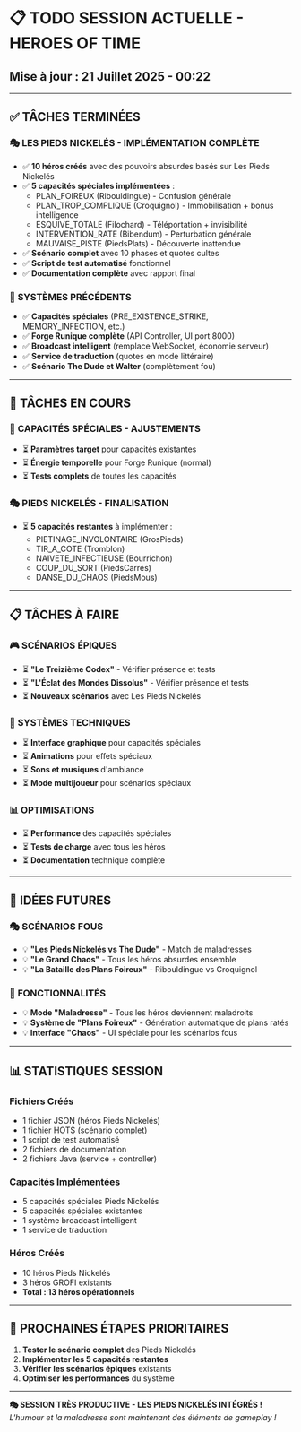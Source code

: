 # 📋 TODO SESSION ACTUELLE - HEROES OF TIME
## Mise à jour : 21 Juillet 2025 - 00:22

---

## ✅ **TÂCHES TERMINÉES**

### 🎭 **LES PIEDS NICKELÉS - IMPLÉMENTATION COMPLÈTE**
- ✅ **10 héros créés** avec des pouvoirs absurdes basés sur Les Pieds Nickelés
- ✅ **5 capacités spéciales implémentées** :
  - PLAN_FOIREUX (Ribouldingue) - Confusion générale
  - PLAN_TROP_COMPLIQUE (Croquignol) - Immobilisation + bonus intelligence
  - ESQUIVE_TOTALE (Filochard) - Téléportation + invisibilité
  - INTERVENTION_RATE (Bibendum) - Perturbation générale
  - MAUVAISE_PISTE (PiedsPlats) - Découverte inattendue
- ✅ **Scénario complet** avec 10 phases et quotes cultes
- ✅ **Script de test automatisé** fonctionnel
- ✅ **Documentation complète** avec rapport final

### 🚀 **SYSTÈMES PRÉCÉDENTS**
- ✅ **Capacités spéciales** (PRE_EXISTENCE_STRIKE, MEMORY_INFECTION, etc.)
- ✅ **Forge Runique complète** (API Controller, UI port 8000)
- ✅ **Broadcast intelligent** (remplace WebSocket, économie serveur)
- ✅ **Service de traduction** (quotes en mode littéraire)
- ✅ **Scénario The Dude et Walter** (complètement fou)

---

## 🎯 **TÂCHES EN COURS**

### 🔧 **CAPACITÉS SPÉCIALES - AJUSTEMENTS**
- ⏳ **Paramètres target** pour capacités existantes
- ⏳ **Énergie temporelle** pour Forge Runique (normal)
- ⏳ **Tests complets** de toutes les capacités

### 🎭 **PIEDS NICKELÉS - FINALISATION**
- ⏳ **5 capacités restantes** à implémenter :
  - PIETINAGE_INVOLONTAIRE (GrosPieds)
  - TIR_A_COTE (Tromblon)
  - NAIVETE_INFECTIEUSE (Bourrichon)
  - COUP_DU_SORT (PiedsCarrés)
  - DANSE_DU_CHAOS (PiedsMous)

---

## 📋 **TÂCHES À FAIRE**

### 🎮 **SCÉNARIOS ÉPIQUES**
- ⏳ **"Le Treizième Codex"** - Vérifier présence et tests
- ⏳ **"L'Éclat des Mondes Dissolus"** - Vérifier présence et tests
- ⏳ **Nouveaux scénarios** avec Les Pieds Nickelés

### 🔧 **SYSTÈMES TECHNIQUES**
- ⏳ **Interface graphique** pour capacités spéciales
- ⏳ **Animations** pour effets spéciaux
- ⏳ **Sons et musiques** d'ambiance
- ⏳ **Mode multijoueur** pour scénarios spéciaux

### 📊 **OPTIMISATIONS**
- ⏳ **Performance** des capacités spéciales
- ⏳ **Tests de charge** avec tous les héros
- ⏳ **Documentation** technique complète

---

## 🎪 **IDÉES FUTURES**

### 🎭 **SCÉNARIOS FOUS**
- 💡 **"Les Pieds Nickelés vs The Dude"** - Match de maladresses
- 💡 **"Le Grand Chaos"** - Tous les héros absurdes ensemble
- 💡 **"La Bataille des Plans Foireux"** - Ribouldingue vs Croquignol

### 🔧 **FONCTIONNALITÉS**
- 💡 **Mode "Maladresse"** - Tous les héros deviennent maladroits
- 💡 **Système de "Plans Foireux"** - Génération automatique de plans ratés
- 💡 **Interface "Chaos"** - UI spéciale pour les scénarios fous

---

## 📊 **STATISTIQUES SESSION**

### **Fichiers Créés**
- 1 fichier JSON (héros Pieds Nickelés)
- 1 fichier HOTS (scénario complet)
- 1 script de test automatisé
- 2 fichiers de documentation
- 2 fichiers Java (service + controller)

### **Capacités Implémentées**
- 5 capacités spéciales Pieds Nickelés
- 5 capacités spéciales existantes
- 1 système broadcast intelligent
- 1 service de traduction

### **Héros Créés**
- 10 héros Pieds Nickelés
- 3 héros GROFI existants
- **Total : 13 héros opérationnels**

---

## 🎯 **PROCHAINES ÉTAPES PRIORITAIRES**

1. **Tester le scénario complet** des Pieds Nickelés
2. **Implémenter les 5 capacités restantes**
3. **Vérifier les scénarios épiques** existants
4. **Optimiser les performances** du système

---

**🎭 SESSION TRÈS PRODUCTIVE - LES PIEDS NICKELÉS INTÉGRÉS !**  
*L'humour et la maladresse sont maintenant des éléments de gameplay !* 